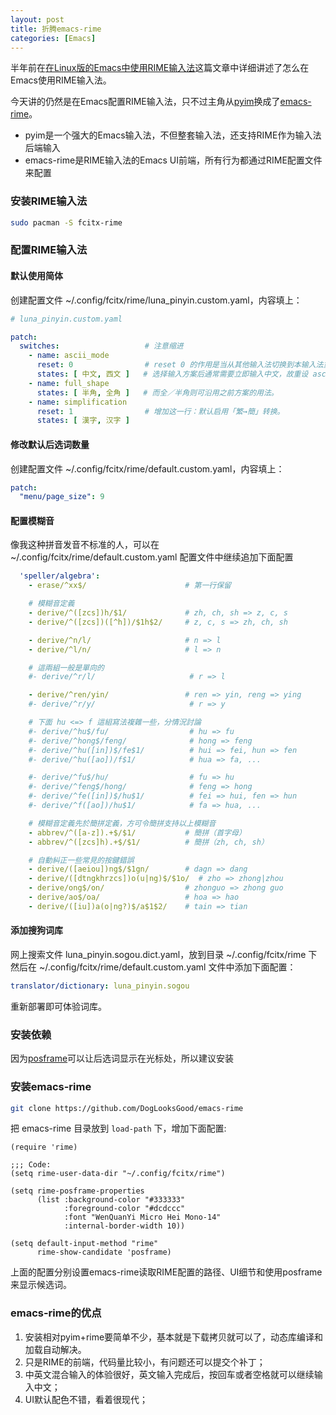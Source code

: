 ```yaml
---
layout: post
title: 折腾emacs-rime
categories: [Emacs]
---
```


半年前在[在Linux版的Emacs中使用RIME输入法](https://manateelazycat.github.io/emacs/2019/09/12/make-rime-works-with-linux.html)这篇文章中详细讲述了怎么在Emacs使用RIME输入法。

今天讲的仍然是在Emacs配置RIME输入法，只不过主角从[pyim](https://github.com/tumashu/pyim)换成了[emacs-rime](https://github.com/DogLooksGood/emacs-rime)。

* pyim是一个强大的Emacs输入法，不但整套输入法，还支持RIME作为输入法后端输入
* emacs-rime是RIME输入法的Emacs UI前端，所有行为都通过RIME配置文件来配置

### 安装RIME输入法

```bash
sudo pacman -S fcitx-rime
```

### 配置RIME输入法

#### 默认使用简体

创建配置文件 ~/.config/fcitx/rime/luna_pinyin.custom.yaml，内容填上：

```yaml
# luna_pinyin.custom.yaml

patch:
  switches:                   # 注意缩进
    - name: ascii_mode
      reset: 0                # reset 0 的作用是当从其他输入法切换到本输入法重设为指定状态
      states: [ 中文, 西文 ]   # 选择输入方案后通常需要立即输入中文，故重设 ascii_mode = 0
    - name: full_shape
      states: [ 半角, 全角 ]   # 而全／半角则可沿用之前方案的用法。
    - name: simplification
      reset: 1                # 增加这一行：默认启用「繁→簡」转换。
      states: [ 漢字, 汉字 ]
```

#### 修改默认后选词数量

创建配置文件 ~/.config/fcitx/rime/default.custom.yaml，内容填上：

```yaml
patch:
  "menu/page_size": 9
```

#### 配置模糊音

像我这种拼音发音不标准的人，可以在 ~/.config/fcitx/rime/default.custom.yaml 配置文件中继续追加下面配置

```yaml
  'speller/algebra':
    - erase/^xx$/                      # 第一行保留

    # 模糊音定義
    - derive/^([zcs])h/$1/             # zh, ch, sh => z, c, s
    - derive/^([zcs])([^h])/$1h$2/     # z, c, s => zh, ch, sh

    - derive/^n/l/                     # n => l
    - derive/^l/n/                     # l => n

    # 這兩組一般是單向的
    #- derive/^r/l/                     # r => l

    - derive/^ren/yin/                 # ren => yin, reng => ying
    #- derive/^r/y/                     # r => y

    # 下面 hu <=> f 這組寫法複雜一些，分情況討論
    #- derive/^hu$/fu/                  # hu => fu
    #- derive/^hong$/feng/              # hong => feng
    #- derive/^hu([in])$/fe$1/          # hui => fei, hun => fen
    #- derive/^hu([ao])/f$1/            # hua => fa, ...

    #- derive/^fu$/hu/                  # fu => hu
    #- derive/^feng$/hong/              # feng => hong
    #- derive/^fe([in])$/hu$1/          # fei => hui, fen => hun
    #- derive/^f([ao])/hu$1/            # fa => hua, ...

    # 模糊音定義先於簡拼定義，方可令簡拼支持以上模糊音
    - abbrev/^([a-z]).+$/$1/           # 簡拼（首字母）
    - abbrev/^([zcs]h).+$/$1/          # 簡拼（zh, ch, sh）

    # 自動糾正一些常見的按鍵錯誤
    - derive/([aeiou])ng$/$1gn/        # dagn => dang
    - derive/([dtngkhrzcs])o(u|ng)$/$1o/  # zho => zhong|zhou
    - derive/ong$/on/                  # zhonguo => zhong guo
    - derive/ao$/oa/                   # hoa => hao
    - derive/([iu])a(o|ng?)$/a$1$2/    # tain => tian
```

#### 添加搜狗词库

网上搜索文件 luna_pinyin.sogou.dict.yaml，放到目录 ~/.config/fcitx/rime 下
然后在 ~/.config/fcitx/rime/default.custom.yaml 文件中添加下面配置：

```yaml
translator/dictionary: luna_pinyin.sogou
```

重新部署即可体验词库。

### 安装依赖

因为[posframe](https://github.com/tumashu/posframe)可以让后选词显示在光标处，所以建议安装

### 安装emacs-rime

```bash
git clone https://github.com/DogLooksGood/emacs-rime
```

把 emacs-rime 目录放到 ```load-path``` 下，增加下面配置:

```elisp
(require 'rime)

;;; Code:
(setq rime-user-data-dir "~/.config/fcitx/rime")

(setq rime-posframe-properties
      (list :background-color "#333333"
            :foreground-color "#dcdccc"
            :font "WenQuanYi Micro Hei Mono-14"
            :internal-border-width 10))

(setq default-input-method "rime"
      rime-show-candidate 'posframe)
```

上面的配置分别设置emacs-rime读取RIME配置的路径、UI细节和使用posframe来显示候选词。

### emacs-rime的优点

1. 安装相对pyim+rime要简单不少，基本就是下载拷贝就可以了，动态库编译和加载自动解决。
2. 只是RIME的前端，代码量比较小，有问题还可以提交个补丁；
3. 中英文混合输入的体验很好，英文输入完成后，按回车或者空格就可以继续输入中文；
4. UI默认配色不错，看着很现代；
